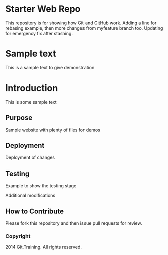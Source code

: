# Starter Web Repo

This repository is for showing how Git and GitHub work.
Adding a line for rebasing example, then more changes from myfeature branch too.
Updating for emergency fix after stashing.

# Sample text

This is a sample text to give demonstration

# Introduction

This is some sample text

## Purpose

Sample website with plenty of files for demos

## Deployment

Deployment of changes

## Testing

Example to show the testing stage

Additional modifications

## How to Contribute

Please fork this repository and then issue pull requests for review.

### Copyright

2014 Git.Training. All rights reserved.